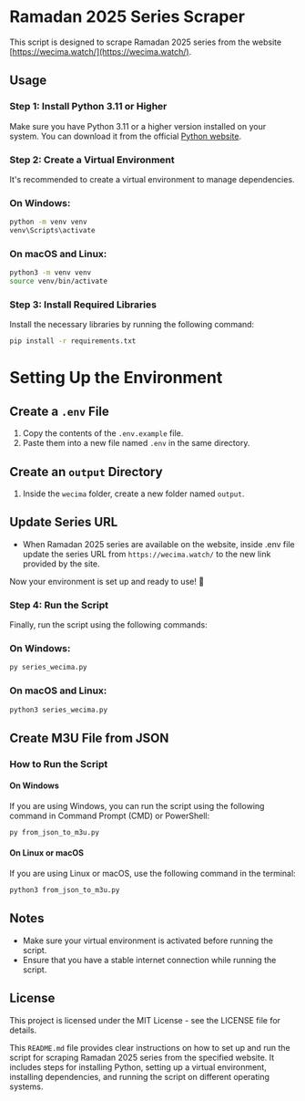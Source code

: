# Ramadan 2025 Series Scraper

This script is designed to scrape Ramadan 2025 series from the website [https://wecima.watch/](https://wecima.watch/).

## Usage

### Step 1: Install Python 3.11 or Higher
Make sure you have Python 3.11 or a higher version installed on your system. You can download it from the official [Python website](https://www.python.org/downloads/).

### Step 2: Create a Virtual Environment
It's recommended to create a virtual environment to manage dependencies.

### On Windows:
```bash
python -m venv venv
venv\Scripts\activate
```

### On macOS and Linux:

```bash
python3 -m venv venv
source venv/bin/activate
```

### Step 3: Install Required Libraries
Install the necessary libraries by running the following command:


```bash
pip install -r requirements.txt
```


# Setting Up the Environment

## Create a `.env` File
1. Copy the contents of the `.env.example` file.
2. Paste them into a new file named `.env` in the same directory.

## Create an `output` Directory
1. Inside the `wecima` folder, create a new folder named `output`.

## Update Series URL
- When Ramadan 2025 series are available on the website, inside .env file update the series URL from `https://wecima.watch/` to the new link provided by the site.

Now your environment is set up and ready to use! 🚀



### Step 4: Run the Script
Finally, run the script using the following commands:

### On Windows:

```bash
py series_wecima.py
```

### On macOS and Linux:

```bash
python3 series_wecima.py
```

## Create M3U File from JSON

### How to Run the Script

#### On Windows

If you are using Windows, you can run the script using the following command in Command Prompt (CMD) or PowerShell:

```bash
py from_json_to_m3u.py
```

#### On Linux or macOS

If you are using Linux or macOS, use the following command in the terminal:

```bash
python3 from_json_to_m3u.py
```

## Notes
- Make sure your virtual environment is activated before running the script.
- Ensure that you have a stable internet connection while running the script.

## License

This project is licensed under the MIT License - see the LICENSE file for details.


This `README.md` file provides clear instructions on how to set up and run the script for scraping Ramadan 2025 series from the specified website. It includes steps for installing Python, setting up a virtual environment, installing dependencies, and running the script on different operating systems.